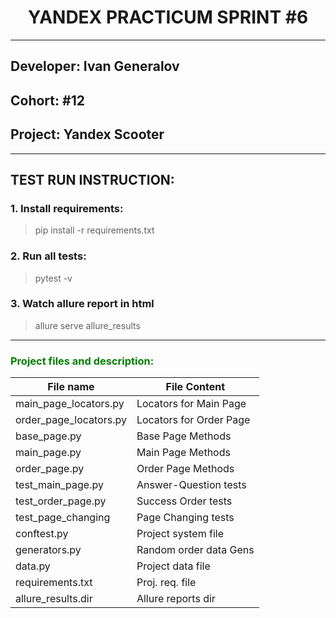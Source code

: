 # <h><center>YANDEX PRACTICUM SPRINT #6<center></h>

<hr>

## Developer: Ivan Generalov

## <h>Cohort: #12</h>

## <h>Project: Yandex Scooter</h>

<hr>

## <h>TEST RUN INSTRUCTION:</h>

### <h>1. Install requirements:</h>

> pip install -r requirements.txt</h>

### <h>2. Run all tests:</h>

> pytest -v

### <h>3. Watch allure report in html</h>

> allure serve allure_results


<hr>

<h3 align="left" style="color:green">Project files and description:</h3>

| File name              | File Content            |
|------------------------|-------------------------|
| main_page_locators.py  | Locators for Main Page  |
| order_page_locators.py | Locators for Order Page |
| base_page.py           | Base Page Methods       |
| main_page.py           | Main Page Methods       |
| order_page.py          | Order Page Methods      |
| test_main_page.py      | Answer-Question tests   |
| test_order_page.py     | Success Order tests     |
| test_page_changing     | Page Changing tests     |
| conftest.py            | Project system file     |
| generators.py          | Random order data Gens  |
| data.py                | Project data file       |
| requirements.txt       | Proj. req. file         |
| allure_results.dir     | Allure reports dir      |
